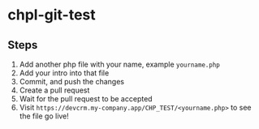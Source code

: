 # chpl-git-test

## Steps
1. Add another php file with your name, example `yourname.php`
2. Add your intro into that file
3. Commit, and push the changes
4. Create a pull request
5. Wait for the pull request to be accepted
6. Visit `https://devcrm.my-company.app/CHP_TEST/<yourname.php>` to see the file go live!
